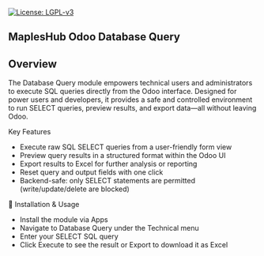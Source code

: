[![License: LGPL-v3](https://www.gnu.org/graphics/agplv3-with-text-162x68.png)](https://www.gnu.org/licenses/agpl-3.0.html)

MaplesHub Odoo Database Query
-----------------------------


Overview
--------

The Database Query module empowers technical users and administrators to execute SQL queries directly from the Odoo interface. Designed for power users and developers, it provides a safe and controlled environment to run SELECT queries, preview results, and export data—all without leaving Odoo.

Key Features
- Execute raw SQL SELECT queries from a user-friendly form view
- Preview query results in a structured format within the Odoo UI
- Export results to Excel for further analysis or reporting
- Reset query and output fields with one click
- Backend-safe: only SELECT statements are permitted (write/update/delete are blocked)

📂 Installation & Usage
- Install the module via Apps
- Navigate to Database Query under the Technical menu
- Enter your SELECT SQL query
- Click Execute to see the result or Export to download it as Excel